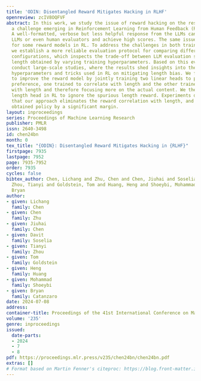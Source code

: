 ```yaml
---
title: 'ODIN: Disentangled Reward Mitigates Hacking in RLHF'
openreview: zcIV8OQFVF
abstract: In this work, we study the issue of reward hacking on the response length,
  a challenge emerging in Reinforcement Learning from Human Feedback (RLHF) on LLMs.
  A well-formatted, verbose but less helpful response from the LLMs can often deceive
  LLMs or even human evaluators and achieve high scores. The same issue also holds
  for some reward models in RL. To address the challenges in both training and evaluation,
  we establish a more reliable evaluation protocol for comparing different training
  configurations, which inspects the trade-off between LLM evaluation score and response
  length obtained by varying training hyperparameters. Based on this evaluation, we
  conduct large-scale studies, where the results shed insights into the efficacy of
  hyperparameters and tricks used in RL on mitigating length bias. We further propose
  to improve the reward model by jointly training two linear heads to predict the
  preference, one trained to correlate with length and the other trained to decorrelate
  with length and therefore focusing more on the actual content. We then discard the
  length head in RL to ignore the spurious length reward. Experiments demonstrate
  that our approach eliminates the reward correlation with length, and improves the
  obtained policy by a significant margin.
layout: inproceedings
series: Proceedings of Machine Learning Research
publisher: PMLR
issn: 2640-3498
id: chen24bn
month: 0
tex_title: "{ODIN}: Disentangled Reward Mitigates Hacking in {RLHF}"
firstpage: 7935
lastpage: 7952
page: 7935-7952
order: 7935
cycles: false
bibtex_author: Chen, Lichang and Zhu, Chen and Chen, Jiuhai and Soselia, Davit and
  Zhou, Tianyi and Goldstein, Tom and Huang, Heng and Shoeybi, Mohammad and Catanzaro,
  Bryan
author:
- given: Lichang
  family: Chen
- given: Chen
  family: Zhu
- given: Jiuhai
  family: Chen
- given: Davit
  family: Soselia
- given: Tianyi
  family: Zhou
- given: Tom
  family: Goldstein
- given: Heng
  family: Huang
- given: Mohammad
  family: Shoeybi
- given: Bryan
  family: Catanzaro
date: 2024-07-08
address:
container-title: Proceedings of the 41st International Conference on Machine Learning
volume: '235'
genre: inproceedings
issued:
  date-parts:
  - 2024
  - 7
  - 8
pdf: https://proceedings.mlr.press/v235/chen24bn/chen24bn.pdf
extras: []
# Format based on Martin Fenner's citeproc: https://blog.front-matter.io/posts/citeproc-yaml-for-bibliographies/
---
```

